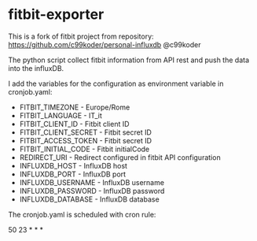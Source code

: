 # fitbit-exporter

This is a fork of fitbit project from repository: https://github.com/c99koder/personal-influxdb @c99koder

The python script collect fitbit information from API rest and push the data into the influxDB.

I add the variables for the configuration as environment variable in cronjob.yaml:

* FITBIT_TIMEZONE 			- Europe/Rome
* FITBIT_LANGUAGE 			- IT_it
* FITBIT_CLIENT_ID 		- Fitbit client ID
* FITBIT_CLIENT_SECRET - Fitbit secret ID
* FITBIT_ACCESS_TOKEN  - Fitbit secret ID
* FITBIT_INITIAL_CODE	- Fitbit initialCode
* REDIRECT_URI					- Redirect configured in fitbit API configuration
* INFLUXDB_HOST				- InfluxDB host
* INFLUXDB_PORT				- InfluxDB port
* INFLUXDB_USERNAME    - InfluxDB username
* INFLUXDB_PASSWORD  	- InfluxDB password
* INFLUXDB_DATABASE		- InfluxDB database
 
The cronjob.yaml is scheduled with cron rule:

50 23 * * *

